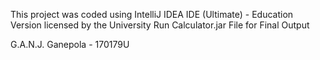 This project was coded using IntelliJ IDEA IDE (Ultimate) - Education Version licensed by the University
Run Calculator.jar File for Final Output

G.A.N.J. Ganepola - 170179U
  
